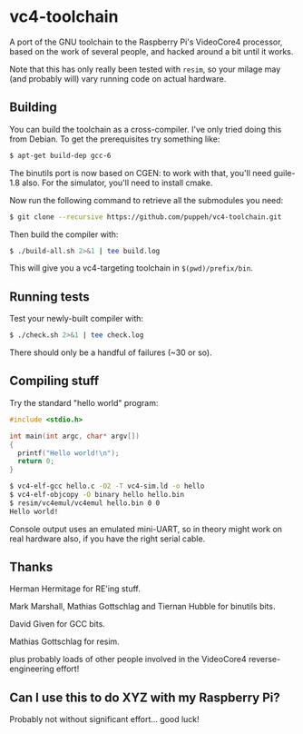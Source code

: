 # vc4-toolchain
A port of the GNU toolchain to the Raspberry Pi's VideoCore4 processor, based on the work of several people, and hacked around a bit until it works.

Note that this has only really been tested with `resim`, so your milage may (and probably will) vary running code on actual hardware.

Building
--------

You can build the toolchain as a cross-compiler. I've only tried doing this from Debian. To get the prerequisites try something like:

```bash
$ apt-get build-dep gcc-6
```

The binutils port is now based on CGEN: to work with that, you'll need guile-1.8 also. For the simulator, you'll need to install cmake.

Now run the following command to retrieve all the submodules you need:

```bash
$ git clone --recursive https://github.com/puppeh/vc4-toolchain.git
```

Then build the compiler with:

```bash
$ ./build-all.sh 2>&1 | tee build.log
```

This will give you a vc4-targeting toolchain in `$(pwd)/prefix/bin`.

Running tests
-------------

Test your newly-built compiler with:

```bash
$ ./check.sh 2>&1 | tee check.log
```

There should only be a handful of failures (~30 or so).

Compiling stuff
---------------

Try the standard "hello world" program:

```c
#include <stdio.h>

int main(int argc, char* argv[])
{
  printf("Hello world!\n");
  return 0;
}
```

```bash
$ vc4-elf-gcc hello.c -O2 -T vc4-sim.ld -o hello
$ vc4-elf-objcopy -O binary hello hello.bin
$ resim/vc4emul/vc4emul hello.bin 0 0
Hello world!
```

Console output uses an emulated mini-UART, so in theory might work on real hardware also, if you have the right serial cable.

Thanks
------

Herman Hermitage for RE'ing stuff.

Mark Marshall, Mathias Gottschlag and Tiernan Hubble for binutils bits.

David Given for GCC bits.

Mathias Gottschlag for resim.

plus probably loads of other people involved in the VideoCore4 reverse-engineering effort!

Can I use this to do XYZ with my Raspberry Pi?
----------------------------------------------

Probably not without significant effort... good luck!
